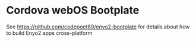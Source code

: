 # Cordova webOS Bootplate

See https://github.com/codepoet80/enyo2-bootplate for details about how to build Enyo2 apps cross-platform